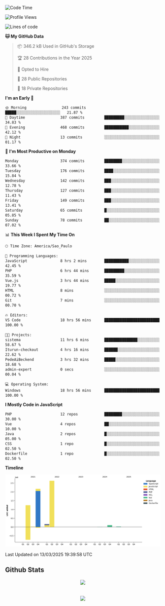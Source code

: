  
<!--START_SECTION:waka-->
![Code Time](http://img.shields.io/badge/Code%20Time-1%2C843%20hrs%2048%20mins-blue)

![Profile Views](http://img.shields.io/badge/Profile%20Views-5-blue)

![Lines of code](https://img.shields.io/badge/From%20Hello%20World%20I%27ve%20Written-6.3%20million%20lines%20of%20code-blue)

**🐱 My GitHub Data** 

> 📦 346.2 kB Used in GitHub's Storage 
 > 
> 🏆 28 Contributions in the Year 2025
 > 
> 💼 Opted to Hire
 > 
> 📜 28 Public Repositories 
 > 
> 🔑 18 Private Repositories 
 > 
**I'm an Early 🐤** 

```text
🌞 Morning                243 commits         █████░░░░░░░░░░░░░░░░░░░░   21.87 % 
🌆 Daytime                387 commits         █████████░░░░░░░░░░░░░░░░   34.83 % 
🌃 Evening                468 commits         ███████████░░░░░░░░░░░░░░   42.12 % 
🌙 Night                  13 commits          ░░░░░░░░░░░░░░░░░░░░░░░░░   01.17 % 
```
📅 **I'm Most Productive on Monday** 

```text
Monday                   374 commits         ████████░░░░░░░░░░░░░░░░░   33.66 % 
Tuesday                  176 commits         ████░░░░░░░░░░░░░░░░░░░░░   15.84 % 
Wednesday                142 commits         ███░░░░░░░░░░░░░░░░░░░░░░   12.78 % 
Thursday                 127 commits         ███░░░░░░░░░░░░░░░░░░░░░░   11.43 % 
Friday                   149 commits         ███░░░░░░░░░░░░░░░░░░░░░░   13.41 % 
Saturday                 65 commits          █░░░░░░░░░░░░░░░░░░░░░░░░   05.85 % 
Sunday                   78 commits          ██░░░░░░░░░░░░░░░░░░░░░░░   07.02 % 
```


📊 **This Week I Spent My Time On** 

```text
🕑︎ Time Zone: America/Sao_Paulo

💬 Programming Languages: 
JavaScript               8 hrs 2 mins        ███████████░░░░░░░░░░░░░░   42.45 % 
PHP                      6 hrs 44 mins       █████████░░░░░░░░░░░░░░░░   35.59 % 
Vue.js                   3 hrs 44 mins       █████░░░░░░░░░░░░░░░░░░░░   19.77 % 
HTML                     8 mins              ░░░░░░░░░░░░░░░░░░░░░░░░░   00.72 % 
Git                      7 mins              ░░░░░░░░░░░░░░░░░░░░░░░░░   00.70 % 

🔥 Editors: 
VS Code                  18 hrs 56 mins      █████████████████████████   100.00 % 

🐱‍💻 Projects: 
sistema                  11 hrs 6 mins       ███████████████░░░░░░░░░░   58.67 % 
Iturun-checkout          4 hrs 16 mins       ██████░░░░░░░░░░░░░░░░░░░   22.62 % 
PedeAiBeckend            3 hrs 32 mins       █████░░░░░░░░░░░░░░░░░░░░   18.68 % 
admin-expert             0 secs              ░░░░░░░░░░░░░░░░░░░░░░░░░   00.04 % 

💻 Operating System: 
Windows                  18 hrs 56 mins      █████████████████████████   100.00 % 
```

**I Mostly Code in JavaScript** 

```text
PHP                      12 repos            ████████░░░░░░░░░░░░░░░░░   30.00 % 
Vue                      4 repos             ██░░░░░░░░░░░░░░░░░░░░░░░   10.00 % 
Java                     2 repos             █░░░░░░░░░░░░░░░░░░░░░░░░   05.00 % 
CSS                      1 repo              █░░░░░░░░░░░░░░░░░░░░░░░░   02.50 % 
Dockerfile               1 repo              █░░░░░░░░░░░░░░░░░░░░░░░░   02.50 % 
```



**Timeline**

![Lines of Code chart](https://raw.githubusercontent.com/MaueDev/MaueDev/main/assets/bar_graph.png)


 Last Updated on 13/03/2025 19:39:58 UTC
<!--END_SECTION:waka-->

## Github Stats  
<div align="center"><img src="https://github-readme-stats.vercel.app/api/top-langs/?username=MaueDev&hide_border=true&layout=compact" align="center" /></div>  

<br/>  

<br/>  

<div align="center">
<img src="https://komarev.com/ghpvc/?username=MaueDev&&style=flat-square" align="center" />
</div>  
  
